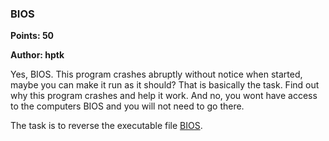 ### BIOS
**Points: 50**

**Author: hptk**

Yes, BIOS. This program crashes abruptly without notice when started, maybe
you can make it run as it should? That is basically the task. Find out why
this program crashes and help it work. And no, you wont have access to the
computers BIOS and you will not need to go there.

The task is to reverse the executable file [BIOS](BIOS).
